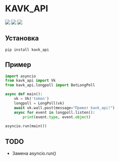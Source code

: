 # KAVK_API
[![](https://img.shields.io/pypi/v/kavk_api?style=for-the-badge)](https://pypi.org/project/kavk-api/)
[![](https://img.shields.io/pypi/l/kavk_api?style=for-the-badge)](https://pypi.org/project/kavk-api/)
[![](https://img.shields.io/badge/VK-Contact-blue?style=for-the-badge)](https://vk.com/klm_ahmed)

## Установка
`pip install kavk_api`

## Пример
``` python
import asyncio
from kavk_api import Vk
from kavk_api.longpoll import BotLongPoll

async def main():
    vk = Vk('token')
    longpoll = LongPoll(vk)
    await vk.wall.post(message="Привет kavk_api!")
    async for event in longpoll.listen():
        print(event.type, event.object)
        
asyncio.run(main())
```

## TODO
- Замена asyncio.run()
